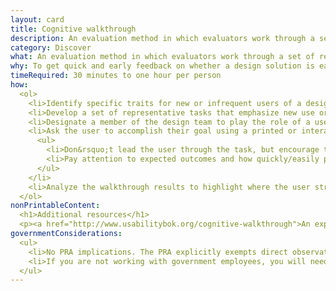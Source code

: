 ```yaml
---
layout: card
title: Cognitive walkthrough
description: An evaluation method in which evaluators work through a set of representative tasks and ask questions about the task as they go.
category: Discover
what: An evaluation method in which evaluators work through a set of representative tasks and ask questions about the task as they go.
why: To get quick and early feedback on whether a design solution is easy for a new or infrequent user to learn, and why it is or isn&rsquo;t easy. This method i useful for catching big issues at any stage in the design process when you don't have access to real users, but it is not a substitute for user evaluation.
timeRequired: 30 minutes to one hour per person
how:
  <ol>
    <li>Identify specific traits for new or infrequent users of a design solution.</li>
    <li>Develop a set of representative tasks that emphasize new use or infrequent use.</li>
    <li>Designate a member of the design team to play the role of a user who has the traits you&rsquo;ve identified to participate in a moderated usability testing session. (The traits can overlap.)</li>
    <li>Ask the user to accomplish their goal using a printed or interactive design. As they go, ask what they would attempt to do next or how they would learn.
      <ul>
        <li>Don&rsquo;t lead the user through the task, but encourage them to stay focused on what they&rsquo;re trying to accomplish.</li>
        <li>Pay attention to expected outcomes and how quickly/easily participants are able to pick up a task.</li>
      </ul>
    </li>
    <li>Analyze the walkthrough results to highlight where the user struggled and what needs improvement.</li>
  </ol>
nonPrintableContent:
  <h1>Additional resources</h1>
  <p><a href="http://www.usabilitybok.org/cognitive-walkthrough">An explanation of cognitive walkthroughs and how to conduct one.</a> The Usability Body of Knowledge, a product of the User Experience Professionals&rsquo; Association.</p>
governmentConsiderations:
  <ul>
    <li>No PRA implications. The PRA explicitly exempts direct observation and non-standardized conversation (e.g., not a survey) that a cognitive walkthrough entails, 5 CFR 1320.3(h)3.</li>
    <li>If you are not working with government employees, you will need to observe standard precautions for archiving personally identifiable information.</li>
  </ul>
---
```

